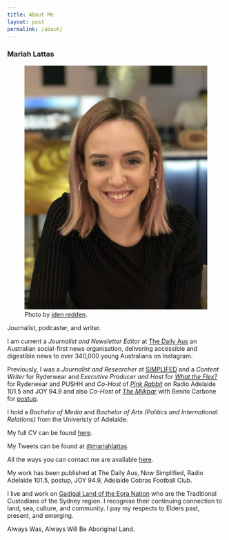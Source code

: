 ```yaml
---
title: About Me
layout: post
permalink: /about/
---
```


### Mariah Lattas

<figure>
  <img alt="Mariah Lattas" src="/assets/images/about-me.jpg" />
  <figcaption>
      Photo by <a href="https://www.jden.me">jden redden</a>.
  </figcaption>
</figure>

Journalist, podcaster, and writer.

I am current a *Journalist and Newsletter Editor* at [The Daily Aus](https://www.thedailyaus.com.au) an Australian social-first news organisation, delivering accessible and digestible news to over 340,000 young Australians on Instagram. 

Previously, I was a *Journalist and Researcher* at [SIMPLIFED](https://nowsimplified.org) and a *Content Writer* for Ryderwear and *Executive Producer and Host* for *[What the Flex?](https://podcasts.apple.com/au/podcast/what-the-flex/id1501639880)* for Ryderwear and PUSHH and *Co-Host* of *[Pink Rabbit](http://radioadelaide.org.au/program/pink-rabbit/)* on Radio Adelaide 101.5 and JOY 94.9 and also *Co-Host* of *[The Milkbar](https://podcasts.apple.com/au/podcast/the-milkbar/id1478059008)* with Benito Carbone for [postup](http://postup.com.au).

I hold a *Bachelor of Media* and *Bachelor of Arts (Politics and International Relations)* from the Univeristy of Adelaide.

My full CV can be found [here](/cv/).

My Tweets can be found at [@mariahlattas](https://twitter.com/mariahlattas).

All the ways you can contact me are available [here](/contact/).

My work has been published at The Daily Aus, Now Simplified, Radio Adelaide 101.5, postup, JOY 94.9, Adelaide Cobras Football Club.

I live and work on [Gadigal Land of the Eora Nation](https://aiatsis.gov.au/explore/map-indigenous-australia) who are the Traditional Custodians of the Sydney region. I recognise their continuing connection to land, sea, culture, and community. I pay my respects to Elders past, present, and emerging.

Always Was, Always Will Be Aboriginal Land.

<!--I will be travelling to the United States in early 2020 to observe the 2020 Presidential Election Primaries. If you would like me to write for you from the field, please get in [touch](mailto:mariahlattas1@gmail.com).-->
